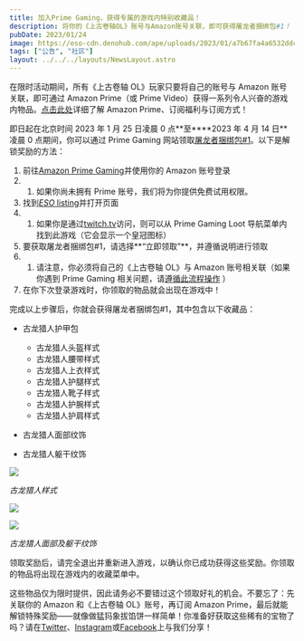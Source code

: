 ```yaml
---
title: 加入Prime Gaming，获得专属的游戏内特别收藏品！
description: 将你的《上古卷轴OL》账号与Amazon账号关联，即可获得屠龙者捆绑包#1！
pubDate: 2023/01/24
image: https://eso-cdn.denohub.com/ape/uploads/2023/01/a7b67fa4a6532ddc0ebec566a169d1b5.jpg
tags: ["公告", "社区"]
layout: ../../../layouts/NewsLayout.astro
---
```


在限时活动期间，所有《上古卷轴 OL》玩家只要将自己的账号与 Amazon 账号关联，即可通过 Amazon Prime（或 Prime
Video）获得一系列令人兴奋的游戏内物品。[点击此处](https://gaming.amazon.com/)详细了解 Amazon Prime、订阅福利与订阅方式！

即日起在北京时间 2023 年 1 月 25 日凌晨 0 点**至\*\***2023 年 4 月 14 日\*\*凌晨 0 点期间，你可以通过 Prime Gaming
网站领取[屠龙者捆绑包#1](https://gaming.amazon.com/dragon-slayer-bundle?ref_=SM_TESO03_P1_IGP)。以下是解锁奖励的方法：

1. 前往[Amazon Prime Gaming](https://gaming.amazon.com/home)并使用你的 Amazon 账号登录
2.
   1. 如果你尚未拥有 Prime 账号，我们将为你提供免费试用权限。
3. 找到[_ESO_ listing](https://gaming.amazon.com/loot/eso?ref_=SM_TESO02_P1_IGP)并打开页面
4.
   1. 如果你是通过[twitch.tv](https://www.twitch.tv/)访问，则可以从 Prime Gaming Loot
      导航菜单内找到此游戏（它会显示一个皇冠图标）
5. 要获取屠龙者捆绑包#1，请选择**“立即领取”**，并遵循说明进行领取
6.
   1. 请注意，你必须将自己的《上古卷轴 OL》与 Amazon 账号相关联（如果你遇到 Prime Gaming
      相关问题，请[遵循此流程操作](https://help-zh-cn.elderscrollsonline.com/app/answers/detail/a_id/56541/kw/Amazon) ）
7. 在你下次登录游戏时，你领取的物品就会出现在游戏中！

完成以上步骤后，你就会获得屠龙者捆绑包#1，其中包含以下收藏品：

- 古龙猎人护甲包

  - 古龙猎人头盔样式
  - 古龙猎人腰带样式
  - 古龙猎人上衣样式
  - 古龙猎人护腿样式
  - 古龙猎人靴子样式
  - 古龙猎人护腕样式
  - 古龙猎人护肩样式

- 古龙猎人面部纹饰

- 古龙猎人躯干纹饰

![](https://eso-cdn.denohub.com/ape/uploads/2023/01/f3f7b84a00308f81046c9c6e04fa7fcf.png)

<p class="text-gray-500 text-sm text-center"><i>古龙猎人样式</i></p>

![](https://eso-cdn.denohub.com/ape/uploads/2023/01/9955d99811700b9e4fdc64855682bb50.png)

![](https://eso-cdn.denohub.com/ape/uploads/2023/01/73537b7106994332a97a691855699ed0.png)

<p class="text-gray-500 text-sm text-center"><i>古龙猎人面部及躯干纹饰</i></p>

领取奖励后，请完全退出并重新进入游戏，以确认你已成功获得这些奖励。你领取的物品将出现在游戏内的收藏菜单中。

这些物品仅为限时提供，因此请务必不要错过这个领取好礼的机会。不要忘了：先关联你的 Amazon 和《上古卷轴 OL》账号，再订阅
Amazon
Prime，最后就能解锁特殊奖励——就像做猛犸象拔馅饼一样简单！你准备好获取这些稀有的宝物了吗？请在[Twitter](https://twitter.com/TESOnline)、[Instagram](https://www.instagram.com/elderscrollsonline/)或[Facebook](https://www.facebook.com/ElderScrollsOnline)上与我们分享！

